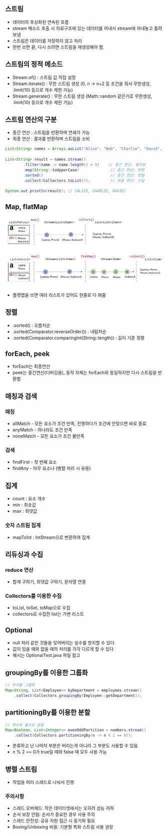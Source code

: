 ## 스트림
- 데이터의 추상화된 연속된 흐름
- stream 메소드 호출 시 자료구조에 있는 데이터를 꺼내서 stream에 꺼내놓고 흘려보냄
- 스트림은 데이터를 저장하지 않고 처리
- 한번 쓰면 끝, 다시 쓰려면 스트림을 재생성해야 함.

## 스트림의 정적 메소드
- Stream.of() : 스트림 값 직접 설정
- Stream.iterate() : 무한 스트림 생성 (0, n -> n+2 등 조건을 줘서 무한생성, .limit(10) 등으로 개수 제한 가능)
- Stream.generate() : 무한 스트림 생성 (Math::random 같은거로 무한생성, .limit(10) 등으로 개수 제한 가능)

## 스트림 연산의 구분
- 중간 연산 : 스트림을 반환하며 연쇄가 가능
- 최종 연산 : 결과를 반환하며 스트림을 소비
```java
List<String> names = Arrays.asList("Alice", "Bob", "Charlie", "David", "Eve");

List<String> result = names.stream()
        .filter(name -> name.length() > 3)    // 중간 연산: 필터링
        .map(String::toUpperCase)              // 중간 연산: 변환
        .sorted()                              // 중간 연산: 정렬
        .collect(Collectors.toList());         // 최종 연산: 수집

System.out.println(result); // [ALICE, CHARLIE, DAVID]
```

## Map, flatMap
![img.png](img.png)
- 플랫맵을 쓰면 여러 리스트가 있어도 한줄로 다 펴줌

## 정렬
- .sorted() : 오름차순
- .sorted(Comparator.reverseOrder()) : 내림차순
- .sorted(Comparator.comparingInt(String::length)) : 길이 기준 정렬

## forEach, peek
- forEach는 최종연산
- peek는 중간연산(디버깅용), 동작 자체는 forEach와 동일하지만 다시 스트림을 반환함


## 매칭과 검색
### 매칭
- allMatch - 모든 요소가 조건 만족, 진행하다가 조건에 안맞으면 바로 종료
- anyMatch - 하나라도 조건 만족
- noneMatch - 모든 요소가 조건 불만족

### 검색
- findFirst - 첫 번째 요소
- findAny - 아무 요소나 (병렬 처리 시 유용)

## 집계
- count : 요소 개수
- min : 최솟값
- max : 최댓값

### 숫자 스트림 집계
- mapToInt : IntStream으로 변환하여 집계

## 리듀싱과 수집
### reduce 연산
- 합계 구하기, 최댓값 구하기, 문자열 연결
### Collectors를 이용한 수집
- toList, toSet, toMap으로 수집
- collectors로 수집한 list는 가변 리스트

## Optional
- null 처리 같은 것들을 잊어버리는 실수를 방지할 수 있다
- 값이 있을 때와 없을 때의 처리를 각각 다르게 할 수 있다
- 예시는 OptionalTest.java 파일 참고

## groupingBy를 이용한 그룹화
```java
// 부서별 그룹화
Map<String, List<Employee>> byDepartment = employees.stream()
    .collect(Collectors.groupingBy(Employee::getDepartment));
```

## partitioningBy를 이용한 분할
```java
// 짝수와 홀수로 분할
Map<Boolean, List<Integer>> evenOddPartition = numbers.stream()
    .collect(Collectors.partitioningBy(n -> n % 2 == 0));
```
- 분류하고 난 나머지 부분은 버리는게 아니라 그 부분도 사용할 수 있음
- n % 2 == 0가 true일 때와 false 때 모두 사용 가능

## 병렬 스트림
- 작업을 여러 스레드로 나눠서 진행
### 주의사항
- 스레드 오버헤드: 작은 데이터셋에서는 오히려 성능 저하
- 순서 보장 안됨: 순서가 중요한 경우 사용 주의
- 스레드 안전성: 공유 자원 접근 시 동기화 필요
- Boxing/Unboxing 비용: 기본형 특화 스트림 사용 권장